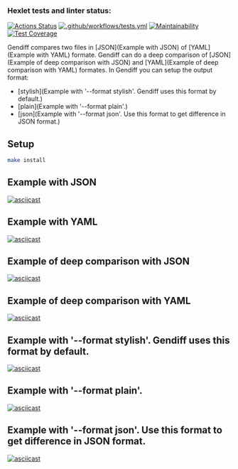 ### Hexlet tests and linter status:
[![Actions Status](https://github.com/BuyanauskasAA/frontend-project-lvl2/workflows/hexlet-check/badge.svg)](https://github.com/BuyanauskasAA/frontend-project-lvl2/actions)
[![.github/workflows/tests.yml](https://github.com/BuyanauskasAA/frontend-project-lvl2/actions/workflows/tests.yml/badge.svg)](https://github.com/BuyanauskasAA/frontend-project-lvl2/actions/workflows/tests.yml)
[![Maintainability](https://api.codeclimate.com/v1/badges/97bb01d1de371699da3a/maintainability)](https://codeclimate.com/github/BuyanauskasAA/frontend-project-lvl2/maintainability)
[![Test Coverage](https://api.codeclimate.com/v1/badges/97bb01d1de371699da3a/test_coverage)](https://codeclimate.com/github/BuyanauskasAA/frontend-project-lvl2/test_coverage)

Gendiff compares two files in [JSON](Example with JSON) of [YAML](Example with YAML) formate. 
Gendiff can do a deep comparison of [JSON](Example of deep comparison with JSON) and [YAML](Example of deep comparison with YAML) formates. 
In Gendiff you can setup the output format:
  - [stylish](Example with '--format stylish'. Gendiff uses this format by default.)
  - [plain](Example with '--format plain'.)
  - [json](Example with '--format json'. Use this format to get difference in JSON format.)

## Setup

```sh
make install
```

## Example with JSON

[![asciicast](https://asciinema.org/a/BzBZhKHhtQDy9XDz8iN9T2p90.svg)](https://asciinema.org/a/BzBZhKHhtQDy9XDz8iN9T2p90)

## Example with YAML

[![asciicast](https://asciinema.org/a/qiSy5Ckvsl045FSJk8DzfKIMx.svg)](https://asciinema.org/a/qiSy5Ckvsl045FSJk8DzfKIMx)

## Example of deep comparison with JSON

[![asciicast](https://asciinema.org/a/wIICcRs0CHZpE6SVKpIcJ5Iqi.svg)](https://asciinema.org/a/wIICcRs0CHZpE6SVKpIcJ5Iqi)

## Example of deep comparison with YAML

[![asciicast](https://asciinema.org/a/fBWhpysqO3DX8KfzW91FgGyxA.svg)](https://asciinema.org/a/fBWhpysqO3DX8KfzW91FgGyxA)

## Example with '--format stylish'. Gendiff uses this format by default.

[![asciicast](https://asciinema.org/a/Xc1RAeq9Bjz18brPxwMF3aFUr.svg)](https://asciinema.org/a/Xc1RAeq9Bjz18brPxwMF3aFUr)

## Example with '--format plain'.

[![asciicast](https://asciinema.org/a/r6c9hCewPNbE2kMtYOGkhf67g.svg)](https://asciinema.org/a/r6c9hCewPNbE2kMtYOGkhf67g)

## Example with '--format json'. Use this format to get difference in JSON format.

[![asciicast](https://asciinema.org/a/wqDz1arGbjOepWYrYBvxtrH3P.svg)](https://asciinema.org/a/wqDz1arGbjOepWYrYBvxtrH3P)


